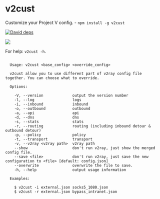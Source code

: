 # v2cust
Customize your Project V config. - `npm install -g v2cust`

[![David deps](https://img.shields.io/david/librehs/v2cust.svg?style=flat)](https://david-dm.org/librehs/v2cust)

[![](https://nodei.co/npm/v2cust.png?global=true)](https://nodei.co/npm/v2cust)

For help: `v2cust -h`.

```

  Usage: v2cust <base_config> <override_config>

  v2cust allow you to use different part of v2ray config file together. You can choose what to override.

  Options:

    -V, --version             output the version number
    -l, --log                 logs
    -i, --inbound             inbound
    -o, --outbound            outbound
    -a, --api                 api
    -d, --dns                 dns
    -s, --stats               stats
    -r, --routing             routing (including inbound detour & outbound detour)
    -p, --policy              policy
    -t, --transport           transport
    -v, --v2ray <v2ray path>  v2ray path
    --show                    don't run v2ray, just show the merged config file.
    --save <file>             don't run v2ray, just save the new configuration to <file> [default: config.json]
    --overwrite               overwrite the file to save.
    -h, --help                output usage information

  Examples:

    $ v2cust -i external.json socks5_1080.json
    $ v2cust -r external.json bypass_intranet.json
```
